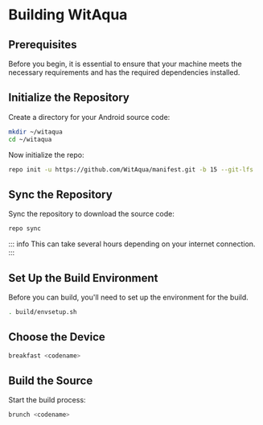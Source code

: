 # Building WitAqua
## Prerequisites
Before you begin, it is essential to ensure that your machine meets the necessary requirements and has the required dependencies installed.

## Initialize the Repository

Create a directory for your Android source code:

```bash
mkdir ~/witaqua
cd ~/witaqua
```

Now initialize the repo:

```bash
repo init -u https://github.com/WitAqua/manifest.git -b 15 --git-lfs
```

## Sync the Repository

Sync the repository to download the source code:

```bash
repo sync
```
::: info
This can take several hours depending on your internet connection.
:::
## Set Up the Build Environment

Before you can build, you'll need to set up the environment for the build.

```bash
. build/envsetup.sh
```

## Choose the Device

```bash
breakfast <codename>
```

## Build the Source

Start the build process:

```bash
brunch <codename>
```
